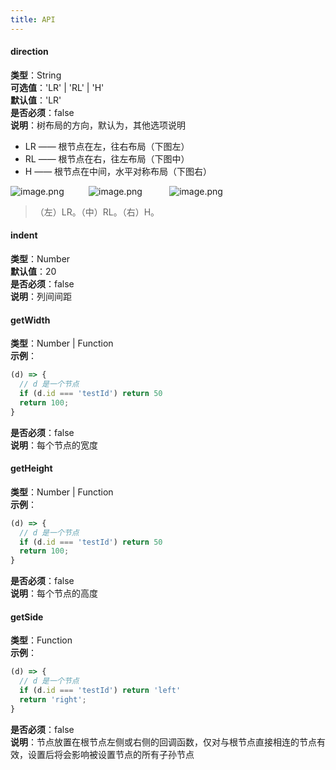 ```yaml
---
title: API
---
```

#### direction
**类型**：String<br />**可选值**：'LR' | 'RL' | 'H'<br />**默认值**：'LR'<br />**是否必须**：false<br />**说明**：树布局的方向，默认为，其他选项说明

- LR —— 根节点在左，往右布局（下图左）<br />
- RL —— 根节点在右，往左布局（下图中）<br />
- H —— 根节点在中间，水平对称布局（下图右）

![image.png](https://cdn.nlark.com/yuque/0/2019/png/156681/1571832031826-33f11b5c-3d7a-4767-89b0-1d7cb6f64510.png#align=left&display=inline&height=282&name=image.png&originHeight=908&originWidth=354&search=&size=141929&status=done&width=110)          ![image.png](https://cdn.nlark.com/yuque/0/2019/png/156681/1571832083137-c38a3f7a-885e-4acf-954a-73fbeb822bde.png#align=left&display=inline&height=279&name=image.png&originHeight=890&originWidth=278&search=&size=133215&status=done&width=87)           ![image.png](https://cdn.nlark.com/yuque/0/2019/png/156681/1571832100885-51d8526e-d530-4090-9f37-4fdd4f9e865a.png#align=left&display=inline&height=272&name=image.png&originHeight=910&originWidth=526&search=&size=205642&status=done&width=157)
> （左）LR。（中）RL。（右）H。


#### indent
**类型**：Number<br />**默认值**：20<br />**是否必须**：false<br />**说明**：列间间距


#### getWidth
**类型**：Number | Function<br />**示例**：
```javascript
(d) => {
  // d 是一个节点
  if (d.id === 'testId') return 50
  return 100;
}
```
**是否必须**：false<br />**说明**：每个节点的宽度

#### getHeight
**类型**：Number | Function<br />**示例**：
```javascript
(d) => {
  // d 是一个节点
  if (d.id === 'testId') return 50
  return 100;
}
```
**是否必须**：false<br />**说明**：每个节点的高度

#### getSide
**类型**：Function<br />**示例**：
```javascript
(d) => {
  // d 是一个节点
  if (d.id === 'testId') return 'left'
  return 'right';
}
```
**是否必须**：false<br />**说明**：节点放置在根节点左侧或右侧的回调函数，仅对与根节点直接相连的节点有效，设置后将会影响被设置节点的所有子孙节点